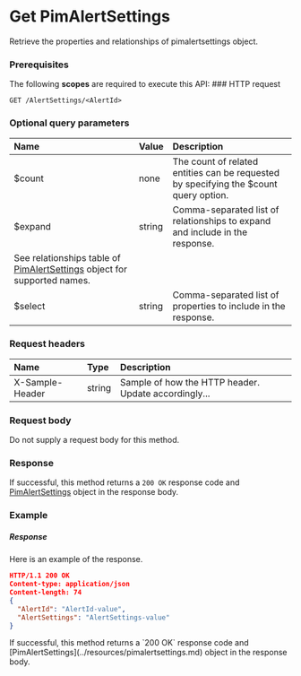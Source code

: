 # Get PimAlertSettings

Retrieve the properties and relationships of pimalertsettings object.
### Prerequisites
The following **scopes** are required to execute this API: ### HTTP request
<!-- { "blockType": "ignored" } -->
```http
GET /AlertSettings/<AlertId>
```
### Optional query parameters
|Name|Value|Description|
|:---------------|:--------|:-------|
|$count|none|The count of related entities can be requested by specifying the $count query option.|
|$expand|string|Comma-separated list of relationships to expand and include in the response. 
See relationships table of [PimAlertSettings](../resources/pimalertsettings.md) object for supported names. |
|$select|string|Comma-separated list of properties to include in the response.|

### Request headers
| Name       | Type | Description|
|:-----------|:------|:----------|
| X-Sample-Header  | string  | Sample of how the HTTP header. Update accordingly...|

### Request body
Do not supply a request body for this method.
### Response
If successful, this method returns a `200 OK` response code and [PimAlertSettings](../resources/pimalertsettings.md) object in the response body.
### Example
##### Response
Here is an example of the response.
<!-- {
  "blockType": "response",
  "truncated": false,
  "@odata.type": "pimalertsettings"
} -->
```json
HTTP/1.1 200 OK
Content-type: application/json
Content-length: 74
{
  "AlertId": "AlertId-value",
  "AlertSettings": "AlertSettings-value"
}
```

<!-- uuid: 1c0a2eec-3b2d-46bc-abd0-076d23e68b45
2015-10-15 03:41:20 UTC -->
<!-- {
  "type": "#page.annotation",
  "description": "Get PimAlertSettings",
  "keywords": "",
  "section": "documentation",
  "tocPath": ""
}-->If successful, this method returns a `200 OK` response code and [PimAlertSettings](../resources/pimalertsettings.md) object in the response body.
